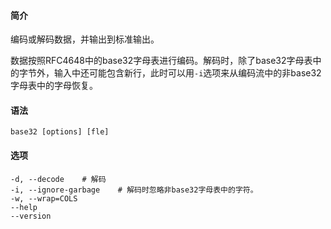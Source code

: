 #### 简介

编码或解码数据，并输出到标准输出。

数据按照RFC4648中的base32字母表进行编码。解码时，除了base32字母表中的字节外，输入中还可能包含新行，此时可以用`-i`选项来从编码流中的非base32字母表中的字母恢复。

#### 语法

```
base32 [options] [fle]
```

#### 选项

```
-d, --decode	# 解码
-i, --ignore-garbage	# 解码时忽略非base32字母表中的字符。
-w, --wrap=COLS
--help
--version
```

